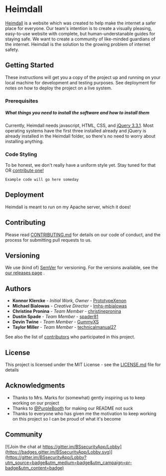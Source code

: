 # Heimdall

[Heimdall](https://prototypexenon.github.io/Heimdall/html/) is a website which was created to help make the internet a safer place for everyone. Our team's intention is to create a visually pleasing, easy-to-use website with complete, but human-understanable guides for staying safe. We want to create a community of like-minded guardians of the internet. Heimdall is the solution to the growing problem of internet safety.

## Getting Started

These instructions will get you a copy of the project up and running on your local machine for development and testing purposes. See deployment for notes on how to deploy the project on a live system.

### Prerequisites

##### What things you need to install the software and how to install them

Currently, Heimdall needs javascript, HTML, CSS, and [jQuery 3.3.1](https://jquery.com/). Most operating systems have the first three installed already and jQuery is already installed in the Heimdall folder, so there's no need to worry about installing anything.
### Code Styling

To be honest, we don't really have a uniform style yet. Stay tuned for that OR [contribute one!](https://github.com/PrototypeXenon/Heimdall/issues/1)

```
Example code will go here someday
```

## Deployment

Heimdall is meant to run on my Apache server, which it does!

## Contributing

Please read [CONTRIBUTING.md](https://github.com/PrototypeXenon/Heimdall/blob/master/CONTRIBUTING.md) for details on our code of conduct, and the process for submitting pull requests to us.

## Versioning

We use (kind of) [SemVer](http://semver.org/) for versioning. For the versions available, see the [our releases page](https://github.com/PrototypeXenon/Heimdall/releases) . 

## Authors

* **Konnor Klercke** - *Initial Work, Owner* - [PrototypeXenon](https://github.com/PrototypeXenon)
* **Michael Bialowas** - *Creative Director* - [lmhs-mbialowas](lmhs-mbialowas)
* **Christine Pronina** - *Team Member* - [christinepronina](https://github.com/christinepronina)
* **Dustin Spade** - *Team Member* - [spader81](https://github.com/spader81)
* **Devin Twine** - *Team Member* - [GummyXS](https://github.com/GummyXS)
* **Taylor Miller** - *Team Member* - [technicalmanual27](https://github.com/technicalmanual27)

See also the list of [contributors](https://github.com/PrototypeXenon/Heimdall/contributors) who participated in this project.

## License

This project is licensed under the MIT License - see the [LICENSE.md](https://github.com/PrototypeXenon/Heimdall/blob/master/LICENSE) file for details

## Acknowledgments

* Thanks to Mrs. Marks for (somewhat) gently inspiring us to keep working on our project
* Thanks to [@PurpleBooth](https://github.com/PurpleBooth) for making our README not suck
* Thanks to everyone who has given me the motivation to keep working on this project so I can be proud of what it's become

## Community

[![Join the chat at https://gitter.im/BSsecurityApp/Lobby](https://badges.gitter.im/BSsecurityApp/Lobby.svg)](https://gitter.im/BSsecurityApp/Lobby?utm_source=badge&utm_medium=badge&utm_campaign=pr-badge&utm_content=badge)
